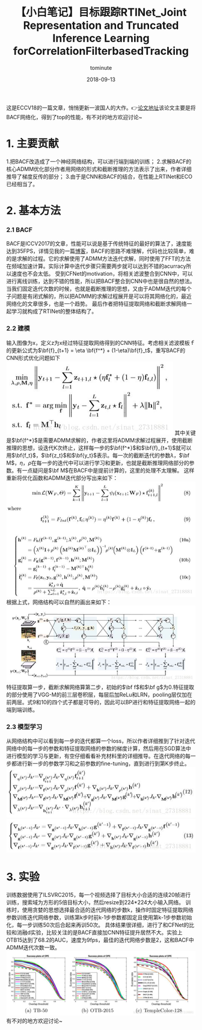 ﻿---
layout:     post
title:      【小白笔记】目标跟踪RTINet_Joint Representation and Truncated Inference Learning forCorrelationFilterbasedTracking
date:       2018-09-13
author:     tominute
header-img: img/post-bg-YesOrNo.jpg
catalog: true
tags:
    - Tracking
---

这是ECCV18的一篇文章，悄悄更新一波国人的大作。👉[论文地址](http://openaccess.thecvf.com/content_ECCV_2018/papers/Yingjie_Yao_Joint_Representation_and_ECCV_2018_paper.pdf)该论文主要是将BACF网络化，得到了top的性能，有不对的地方欢迎讨论~ 
# 1. 主要贡献  
1.把BACF改造成了一个神经网络结构，可以进行端到端的训练；
2.求解BACF的核心ADMM优化部分作者用网络的形式和截断推理的方法表示了出来，作者详细推导了梯度反传的部分；
3.由于是CNN和BACF的结合，在性能上RTINet和ECO已经相当了。

# 2. 基本方法
### 2.1 BACF
BACF是ICCV2017的文章，性能可以说是基于传统特征的最好的算法了，速度能达到35FPS，详情见我的一篇[博客](https://blog.csdn.net/sinat_27318881/article/details/79766138)，BACF的思路不难理解，代码也比较简单，难的是求解的过程。它的求解使用了ADMM方法迭代求解，同时使用了FFT的方法在频域加速计算。实际计算中迭代步骤只需要两步就可以达到不错的acurracy所以速度也不会太低。
受到CFNet的motivation，将相关滤波整合到CNN中，可以进行离线训练，达到不错的性能，所以把BACF整合到CNN中也是很自然的想法。当我们固定迭代次数的时候，也就是截断推理的思想，又由于ADMM迭代的每个子问题是有闭式解的，所以把ADMM的求解过程展开是可以将其网络化的，最近网络化的文章很多，也是一个趋势。
最后作者把特征提取网络和截断求解网络一起学习就构成了RTINet的整体结构了。
### 2.2 建模
输入图像为x，定义z为x经过特征提取网络得到的CNN特征。考虑相关滤波模板ｆ的更新公式为$\bf{f}_{t+1} = \eta \bf{f^*} + (1-\eta)\bf{f}_t$，重写BACF的CNN形式优化问题如下
![1](/img/20180913/1.jpg)
其中关键是$\bf{f^*}$是需要ADMM求解的，作者这里将ADMM求解过程展开，使用截断推理的思想，设迭代K次终止，这样每一步的$\bf{f^*}$和$\bf{f}_{t+1}$就可以用$\bf{f_t}$，$\bf{z_t}$和$\bf{y_t}$表示。每一次的截断迭代的参数$\lambda$，$\bf M$，$\eta$，$\rho$在每一步的迭代中可以进行学习和更新，也就是截断推理网络部分的参数。有一点疑问是$\bf M$在BACF中是提前计算的，这里的处理不太理解。
这样重新将优化函数和ADMM迭代部分写出来如下：
![2](/img/20180913/2.jpg)
根据上式，网络结构可以自然的画出来如下：
![3](/img/20180913/3.jpg)
特征提取算一步，截断求解网络算第二步，初始的$\bf f$和$\bf g$为0.特征提取的部分使用了VGG-M的前三层卷积层，每层后加ReLu和LRN，pooling层仅加在前两层。式9和10的四个式子都是可导的，因此可以BP进行和特征提取网络一起的端到端训练。
### 2.3 模型学习
从网络结构中可以看到每一步的迭代都算一个loss，所以作者详细推到了针对迭代网络中的每一步的参数和特征提取网络的参数的梯度计算，然后用在SGD算法中进行模型的学习与更新，有空仔细看看补充材料里的详细推导。在迭代网络的每一步都进行新一步的参数学习和之前参数的fine-tuning，直到进行到第K步终止。
![4](/img/20180913/4.jpg)
![5](/img/20180913/5.jpg)
# 3. 实验
训练数据使用了ILSVRC2015，每一个视频选择了目标大小合适的连续20帧进行训练，搜索域为方形的5倍目标大小，然后resize到224*224大小输入网络。
训练时，使用贪婪的思想选择最合适的迭代网络的步数k，操作时固定特征提取网络参数训练迭代网络参数，训练第k步时前k-1步参数都固定且使用第k-1步参数初始化，每一步训练50次后合起来再训50次。
具体结果很详细，进行了和CFNet的比较和消融d实验，比较关注的是BACF直接加CNN特征提升居然不大。实验上OTB15达到了68.2的AUC，速度为9fps，最佳的迭代网络步数是2，这和BACF中ADMM迭代次数一致。
![6](/img/20180913/6.jpg)
有不对的地方欢迎讨论~



